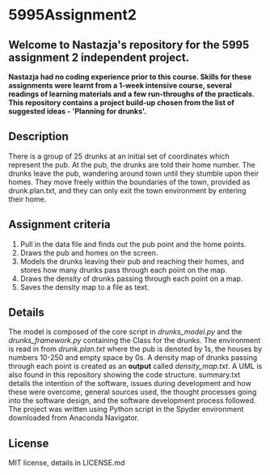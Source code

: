 # 5995Assignment2

## Welcome to Nastazja's repository for the 5995 assignment 2 independent project. 

**Nastazja had no coding experience prior to this course. Skills for these assignments were learnt from a 1-week intensive course, several readings of learning 
materials and a few run-throughs of the practicals. This repository contains a project build-up chosen from the list of suggested ideas - 'Planning for drunks'.**

## Description

There is a group of 25 drunks at an initial set of coordinates which represent the pub. At the pub, the drunks are told their home number. The drunks leave 
the pub, wandering around town until they stumble upon their homes. They move freely within the boundaries of the town, provided as drunk.plan.txt, and they can
only exit the town environment by entering their home. 

## Assignment criteria

1. Pull in the data file and finds out the pub point and the home points.
2. Draws the pub and homes on the screen.
3. Models the drunks leaving their pub and reaching their homes, and stores how many drunks pass through each point on the map.
4. Draws the density of drunks passing through each point on a map.
5. Saves the density map to a file as text.

## Details 

The model is composed of the core script in *drunks_model.py* and the *drunks_framework.py* containing the Class for the drunks. The environment is read in from 
*drunk.plan.txt* where the pub is denoted by 1s, the houses by numbers 10-250 and empty space by 0s. A density map of drunks passing through each point is created 
as an **output** called *density_map.txt*. A UML is also found in this repository showing the code structure. summary.txt details the intention of the software,
issues during development and how these were overcome, general sources used, the thought processes going into the software design, and the software development
process followed. The project was written using Python script in the Spyder environment downloaded from Anaconda Navigator.

## License 

MIT license, details in LICENSE.md

